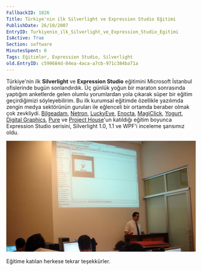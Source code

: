 ```yaml
---
FallbackID: 1826
Title: Türkiye'nin ilk Silverlight ve Expression Studio Eğitimi
PublishDate: 26/10/2007
EntryID: Turkiyenin_ilk_Silverlight_ve_Expression_Studio_Egitimi
IsActive: True
Section: software
MinutesSpent: 0
Tags: Eğitimler, Expression Studio, Silverlight
old.EntryID: c599684d-04ea-4aca-a7cb-971c384ba71a
---
```

Türkiye'nin ilk **Silverlight** ve **Expression Studio** eğitimini
Microsoft İstanbul ofislerinde bugün sonlandırdık. Üç günlük yoğun bir
maraton sonrasında yaptığım anketlerde gelen olumlu yorumlardan yola
çıkarak süper bir eğitim geçirdiğimizi söyleyebilirim. Bu ilk kurumsal
eğitimde özellikle yazılımda zengin medya sektörünün guruları ile
eğlenceli bir ortamda beraber olmak çok zevkliydi.
[Bilgeadam](http://www.bilgeadam.com/),
[Netron](http://www.netron.com.tr/),
[LuckyEye](http://www.luckyeye.com/), [Enocta](http://www.enocta.com/),
[MagiClick](http://www.magiclick.com/),
[Yogurt](http://www.yogurt.com.tr/), [Digital
Graphics](http://www.dg.com.tr/), [Pure](http://www.pure.com.tr/) ve
[Project House](http://www.ph.com.tr/)'un katıldığı eğitim boyunca
Expression Studio serisini, Silverlight 1.0, 1.1 ve WPF'i inceleme
şansımız oldu.

![](media/Turkiyenin_ilk_Silverlight_ve_Expression_Studio_Egitimi/27102007_1.jpg)

Eğitime katılan herkese tekrar teşekkürler.


